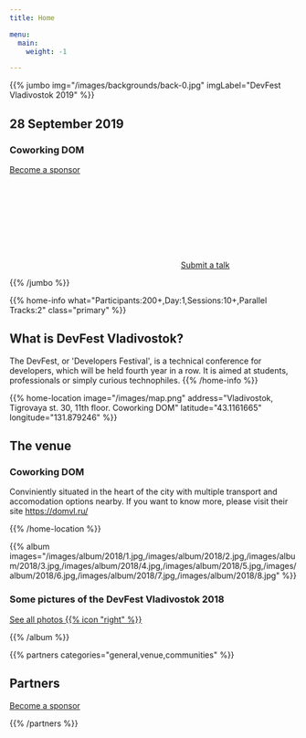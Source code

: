 ```yaml
---
title: Home

menu:
  main:
    weight: -1

---
```



{{% jumbo img="/images/backgrounds/back-0.jpg" imgLabel="DevFest Vladivostok 2019" %}}

## 28 September 2019
### Coworking DOM

<a class="btn primary btn-lg" style="margin-top: 1em;" href="https://drive.google.com/open?id=12ZHC0gVBTPEX7AsxjD6iv7N_mRb-JLLr" target="_blank">Become a sponsor</a>

<a class="btn primary btn-lg" href="https://forms.gle/N8dsZPD3pcYMkFvm6">
    <svg class="icon icon-cfp"><use xlink:href="#cfp"></use></svg>Submit a talk
</a>


{{% /jumbo %}}



{{% home-info what="Participants:200+,Day:1,Sessions:10+,Parallel Tracks:2" class="primary" %}}

## What is DevFest Vladivostok?

The DevFest, or 'Developers Festival', is a technical conference for developers, which will be held fourth year in a row.
It is aimed at students, professionals or simply curious technophiles.
{{% /home-info %}}


<!--
{{< youtube-section link="kcepvhosV4U" title="Watch previous years DevFest video" class="" >}}


{{% home-speakers %}}
## Featured Speakers


{{< button-link label="Submit a presentation"
                url="https://conference-hall.io/public/event/HJRThubF4uYPkb7jSUxi"
                icon="cfp" >}}


{{< button-link label="See all speakers"
                url="./speakers"
                icon="right" >}}

{{% /home-speakers %}}

-->

{{% home-location
    image="/images/map.png"
    address="Vladivostok, Tigrovaya st. 30, 11th floor. Coworking DOM"
    latitude="43.1161665"
    longitude="131.879246" %}}

## The venue

### Coworking DOM


Conviniently situated in the heart of the city with multiple transport and accomodation options nearby.
If you want to know more, please visit their site https://domvl.ru/

{{% /home-location %}}

<!-- ... -->

{{% album images="/images/album/2018/1.jpg,/images/album/2018/2.jpg,/images/album/2018/3.jpg,/images/album/2018/4.jpg,/images/album/2018/5.jpg,/images/album/2018/6.jpg,/images/album/2018/7.jpg,/images/album/2018/8.jpg" %}}

### Some pictures of the **DevFest Vladivostok 2018**

<a class="btn primary" target="_blank" rel="noopener" href="https://photos.app.goo.gl/DQY52aF5qyci2XdXA">
    See all photos
    {{% icon "right" %}}
</a>

{{% /album  %}}

<!-- ... -->

{{% partners categories="general,venue,communities" %}}
## Partners

<a class="btn primary btn-lg" style="margin-top: 1em;" href="https://drive.google.com/open?id=12ZHC0gVBTPEX7AsxjD6iv7N_mRb-JLLr" target="_blank">Become a sponsor</a>

{{% /partners %}}
